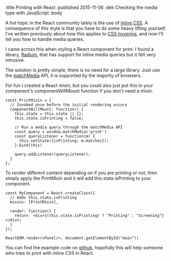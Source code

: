 :title Printing with React
:published 2015-11-06
:dek Checking the media type with JavaScript
:body

A hot topic in the React community lately is the use of [inline CSS](https://css-tricks.com/the-debate-around-do-we-even-need-css-anymore).
A consequence of this style is that you have to do some heavy lifting yourself. I've written previously about how
this applies to [CSS hovering](/2015-07-14-react-hover), and now I'll tell you how to handle media queries.

I came across this when styling a React component for print. I found a library,
[Radium](https://github.com/FormidableLabs/radium), that has support for inline media queries but it felt
very intrusive.

The solution is pretty simple, there is no need for a large library. Just use the
[matchMedia](http://caniuse.com/#feat=matchmedia) API, it is supported by the majority of browsers.

For fun I created a React mixin, but you could also just put this in your component's componentWillMount function
if you don't need a mixin.

```
const PrintMixin = {
  // Invoked once before the initial rendering occurs
  componentWillMount: function() {
    this.state = this.state || {};
    this.state.isPrinting = false;

    // Run a media query through the matchMedia API
    const query = window.matchMedia('print')
    const queryListener = function(m) {
      this.setState({isPrinting: m.matches});
    }.bind(this)

    query.addListener(queryListener);
  }
};
```

To render different content depending on if you are printing or not, then
simply apply the PrintMixin and it will add this.state.isPrinting to your
component.

```
const MyComponent = React.createClass({
  // Adds this.state.isPrinting
  mixins: [PrintMixin],

  render: function() {
    return  <div>{(this.state.isPrinting) ? "Printing" : "Screening"}</div>;
  }
});

ReactDOM.render(<Panel/>, document.getElementById("main"))
```

You can find the example code on [github](https://github.com/Odinodin/react-playground), hopefully this
 will help someone who tries to print with inline CSS in React.